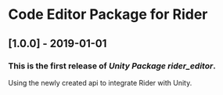 # Code Editor Package for Rider

## [1.0.0] - 2019-01-01

### This is the first release of *Unity Package rider_editor*.

Using the newly created api to integrate Rider with Unity.